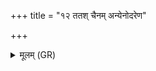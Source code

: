 +++
title = "१२ ततश् चैनम् अन्येनोदरेण"

+++
<details><summary>मूलम् (GR)</summary>

ततश् चैनम् अन्येनोदरेण प्राशीर्  
येनैतम् अग्रे प्राश्नन्  
वरुणस् त्वा हनिष्यतीत्य् एनम् आह ॥
</details>
